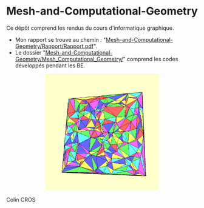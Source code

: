 # Mesh-and-Computational-Geometry

Ce dépôt comprend les rendus du cours d'informatique graphique.
* Mon rapport se trouve au chemin : "[Mesh-and-Computational-Geometry/Rapport/Rapport.pdf](https://github.com/TastyColin/Mesh-and-Computational-Geometry/blob/master/Rapport/Rapport_Mesh.pdf)".
* Le dossier "[Mesh-and-Computational-Geometry/Mesh_Computational_Geometry/](https://github.com/TastyColin/Mesh-and-Computational-Geometry/tree/master/Mesh_Computational_Geometry)" comprend les codes développés pendant les BE.

<p align="center">
   <img width="300" src="https://github.com/TastyColin/Mesh-and-Computational-Geometry/blob/master/Rapport/images/illustration.png" alt ="Illustration Delaunay" />
</p>

Colin CROS
